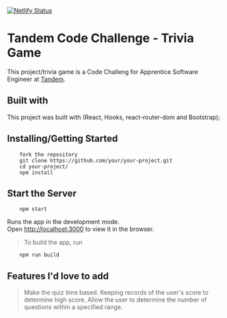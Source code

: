 [![Netlify Status](https://api.netlify.com/api/v1/badges/e3e23197-2c30-43d7-a37d-bc0d235f6d33/deploy-status)](https://app.netlify.com/sites/abdqaadir-tandem-trivia/deploys)

# Tandem Code Challenge - Trivia Game

This project/trivia game is a Code Challeng for Apprentice Software Engineer at [Tandem](https://madeintandem.com/).

## Built with

This project was built with (React, Hooks, react-router-dom and Bootstrap);

## Installing/Getting Started

```shell
    fork the repository
    git clone https://github.com/your/your-project.git
    cd your-project/
    npm install
```

## Start the Server

```shell
    npm start
```

Runs the app in the development mode.\
Open [http://localhost:3000](http://localhost:3000) to view it in the browser.

> To build the app, run

```shell
    npm run build
```

## Features I'd love to add

> Make the quiz time based.
> Keeping records of the user's score to determine high score.
> Allow the user to determine the number of questions within a specified range.
